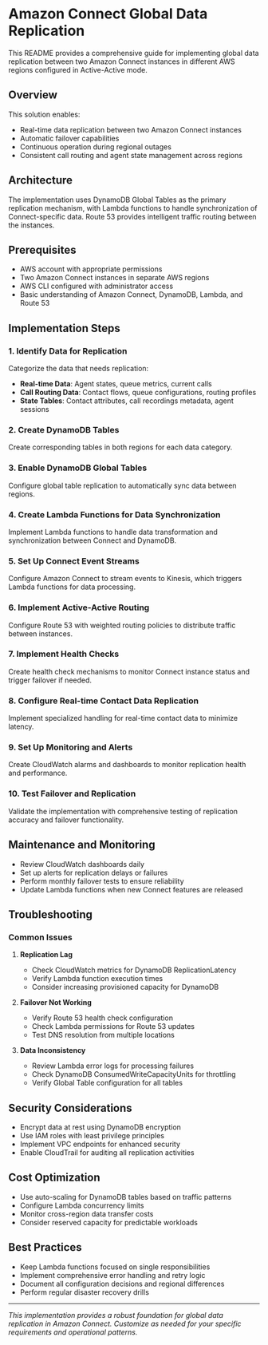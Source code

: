 # Amazon Connect Global Data Replication

This README provides a comprehensive guide for implementing global data replication between two Amazon Connect instances in different AWS regions configured in Active-Active mode.

## Overview

This solution enables:
- Real-time data replication between two Amazon Connect instances
- Automatic failover capabilities
- Continuous operation during regional outages
- Consistent call routing and agent state management across regions

## Architecture

The implementation uses DynamoDB Global Tables as the primary replication mechanism, with Lambda functions to handle synchronization of Connect-specific data. Route 53 provides intelligent traffic routing between the instances.

## Prerequisites

- AWS account with appropriate permissions
- Two Amazon Connect instances in separate AWS regions
- AWS CLI configured with administrator access
- Basic understanding of Amazon Connect, DynamoDB, Lambda, and Route 53

## Implementation Steps

### 1. Identify Data for Replication

Categorize the data that needs replication:
- **Real-time Data**: Agent states, queue metrics, current calls
- **Call Routing Data**: Contact flows, queue configurations, routing profiles  
- **State Tables**: Contact attributes, call recordings metadata, agent sessions

### 2. Create DynamoDB Tables

Create corresponding tables in both regions for each data category.

### 3. Enable DynamoDB Global Tables

Configure global table replication to automatically sync data between regions.

### 4. Create Lambda Functions for Data Synchronization

Implement Lambda functions to handle data transformation and synchronization between Connect and DynamoDB.

### 5. Set Up Connect Event Streams

Configure Amazon Connect to stream events to Kinesis, which triggers Lambda functions for data processing.

### 6. Implement Active-Active Routing

Configure Route 53 with weighted routing policies to distribute traffic between instances.

### 7. Implement Health Checks

Create health check mechanisms to monitor Connect instance status and trigger failover if needed.

### 8. Configure Real-time Contact Data Replication

Implement specialized handling for real-time contact data to minimize latency.

### 9. Set Up Monitoring and Alerts

Create CloudWatch alarms and dashboards to monitor replication health and performance.

### 10. Test Failover and Replication

Validate the implementation with comprehensive testing of replication accuracy and failover functionality.

## Maintenance and Monitoring

- Review CloudWatch dashboards daily
- Set up alerts for replication delays or failures
- Perform monthly failover tests to ensure reliability
- Update Lambda functions when new Connect features are released

## Troubleshooting

### Common Issues

1. **Replication Lag**
   - Check CloudWatch metrics for DynamoDB ReplicationLatency
   - Verify Lambda function execution times
   - Consider increasing provisioned capacity for DynamoDB

2. **Failover Not Working**
   - Verify Route 53 health check configuration
   - Check Lambda permissions for Route 53 updates
   - Test DNS resolution from multiple locations

3. **Data Inconsistency**
   - Review Lambda error logs for processing failures
   - Check DynamoDB ConsumedWriteCapacityUnits for throttling
   - Verify Global Table configuration for all tables

## Security Considerations

- Encrypt data at rest using DynamoDB encryption
- Use IAM roles with least privilege principles
- Implement VPC endpoints for enhanced security
- Enable CloudTrail for auditing all replication activities

## Cost Optimization

- Use auto-scaling for DynamoDB tables based on traffic patterns
- Configure Lambda concurrency limits
- Monitor cross-region data transfer costs
- Consider reserved capacity for predictable workloads

## Best Practices

- Keep Lambda functions focused on single responsibilities
- Implement comprehensive error handling and retry logic
- Document all configuration decisions and regional differences
- Perform regular disaster recovery drills

---

*This implementation provides a robust foundation for global data replication in Amazon Connect. Customize as needed for your specific requirements and operational patterns.*
